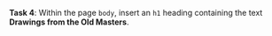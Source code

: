 **Task 4**: Within the page `body`, insert an `h1` heading containing the text **Drawings from the Old Masters**.
